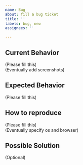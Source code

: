 ```yaml
---
name: Bug
about: fill a bug ticket
title: ''
labels: bug, new
assignees: ''

---
```


## Current Behavior

(Please fill this)  
(Eventually add screenshots)

## Expected Behavior

(Please fill this)

## How to reproduce

(Please fill this)  
(Eventually specify os and browser)

## Possible Solution

(Optional)    
